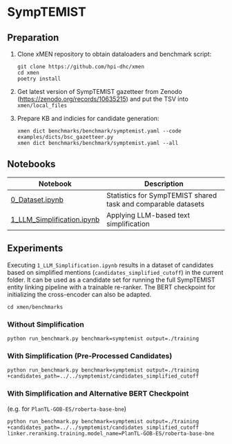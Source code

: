 # SympTEMIST

## Preparation

1. Clone xMEN repository to obtain dataloaders and benchmark script:

    ```
    git clone https://github.com/hpi-dhc/xmen
    cd xmen
    poetry install
    ```

2. Get latest version of SympTEMIST gazetteer from Zenodo (https://zenodo.org/records/10635215) and put the TSV into `xmen/local_files`

3. Prepare KB and indicies for candidate generation:

   ```
   xmen dict benchmarks/benchmark/symptemist.yaml --code examples/dicts/bsc_gazetteer.py
   xmen dict benchmarks/benchmark/symptemist.yaml --all
   ```


## Notebooks

|Notebook|Description|
|---|---|
|[0_Dataset.ipynb](0_Dataset.ipynb)|Statistics for SympTEMIST shared task and comparable datasets|
|[1_LLM_Simplification.ipynb](1_LLM_Simplification.ipynb)|Applying LLM-based text simplification|
 
## Experiments

Executing `1_LLM_Simplification.ipynb` results in a dataset of candidates based on simplified mentions (`candidates_simplified_cutoff`) in the current folder. It can be used as a candidate set for running the full SympTEMIST entity linking pipeline with a trainable re-ranker.
The BERT checkpoint for initializing the cross-encoder can also be adapted.

`cd xmen/benchmarks`

### Without Simplification

`python run_benchmark.py benchmark=symptemist output=./training`

### With Simplification (Pre-Processed Candidates)

`python run_benchmark.py benchmark=symptemist output=./training +candidates_path=../../symptemist/candidates_simplified_cutoff`

### With Simplification and Alternative BERT Checkpoint

(e.g. for `PlanTL-GOB-ES/roberta-base-bne`)

`python run_benchmark.py benchmark=symptemist output=./training +candidates_path=../../symptemist/candidates_simplified_cutoff linker.reranking.training.model_name=PlanTL-GOB-ES/roberta-base-bne`
